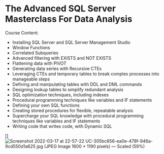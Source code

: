 # The Advanced SQL Server Masterclass For Data Analysis

Course Content:

* Installing SQL Server and SQL Server Management Studio
* Window Functions
* Correlated Subqueries
* Advanced filtering with EXISTS and NOT EXISTS
* Flattening data with PIVOT
* Generating data series with Recursive CTEs
* Leveraging CTEs and temporary tables to break complex processes into manageable steps
* Defining and manipulating tables with DDL and DML commands
* Designing lookup tables to simplify redundant analysis
* SQL optimization techniques, including indexes
* Procedural programming techniques like variables and IF statements
* Defining your own SQL functions
* Creating stored procedures for flexible, repeatable analysis
* Supercharge your SQL knowledge with procedural programming techniques like variables and IF statements
* Writing code that writes code, with Dynamic SQL   

[]![Screenshot 2022-03-17 at 22-57-22 UC-305bc656-ea0e-478f-946a-9cd550d1a625 jpg (JPEG Image 1600 × 1190 pixels) — Scaled (59%)](https://user-images.githubusercontent.com/75258625/158894652-78beefbc-43c9-44f2-94d6-d1a0c4ab1116.png)

